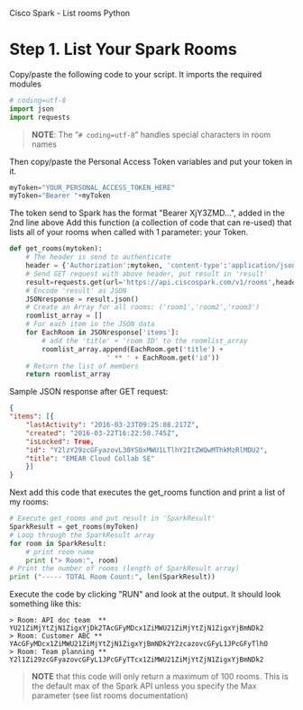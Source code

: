 
Cisco Spark - List rooms Python

# Step 1. List Your Spark Rooms
Copy/paste the following code to your script. It imports the required modules

```python
# coding=utf-8
import json
import requests
```

> **NOTE**: The “```# coding=utf-8```” handles special characters in room names

Then copy/paste the Personal Access Token variables and put your token in it.
```python
myToken="YOUR_PERSONAL_ACCESS_TOKEN_HERE"
myToken="Bearer "+myToken
```
The token send to Spark has the format "Bearer XjY3ZMD…", added in the 2nd line above
Add this function (a collection of code that can re-used) that lists all of your rooms when called with 1 parameter:  your Token. 
```python
def get_rooms(mytoken):
	# The header is send to authenticate
	header = {'Authorization':mytoken, 'content-type':'application/json'}
	# Send GET request with above header, put result in 'result'
	result=requests.get(url='https://api.ciscospark.com/v1/rooms',headers=header)
	# Encode 'result' as JSON
	JSONresponse = result.json()
	# Create an Array for all rooms: ('room1','room2','room3')
	roomlist_array = []
	# For each item in the JSON data
	for EachRoom in JSONresponse['items']:
		# add the 'title' + 'room ID' to the roomlist_array
		roomlist_array.append(EachRoom.get('title') +
						' ** ' + EachRoom.get('id'))
	# Return the list of members
	return roomlist_array
```


Sample JSON response after GET request:
```json
{
"items": [{
    "lastActivity": "2016-03-23T09:25:08.217Z",
    "created": "2016-03-22T16:22:50.745Z",
    "isLocked": True,
    "id": "Y2lzY29zcGFyazovL30YS0xMWU1LTlhY2ItZWQwMThkMzRlMDU2",
    "title": "EMEAR Cloud Collab SE"
    }]
}
```
Next add this code that executes the get_rooms function and print a list of my rooms:
```python
# Execute get_rooms and put result in 'SparkResult'
SparkResult = get_rooms(myToken)
# Loop through the SparkResult array
for room in SparkResult:
	# print room name
	print ("> Room:", room)
# Print the number of rooms (length of SparkResult array)
print ("----- TOTAL Room Count:", len(SparkResult))
```

Execute the code by clicking "RUN" and look at the output. It should look something like this: 
```
> Room: API doc team  ** YU21ZiMjYtZjN1ZigxYjDk2TAcGFyMDcx1ZiMWU21ZiMjYtZjN1ZigxYjBmNDk2
> Room: Customer ABC ** YAcGFyMDcx1ZiMWU21ZiMjYtZjN1ZigxYjBmNDk2Y2zcazovcGFyL1JPcGFyTlhO
> Room: Team planning ** Y2l1Zi29zcGFyazovcGFyL1JPcGFyTTcx1ZiMWU21ZiMjYtZjN1ZigxYjBmNDk2
```

> **NOTE** that this code will only return a maximum of 100 rooms. This is the default max of the Spark API unless you specify the Max parameter (see list rooms documentation) 

